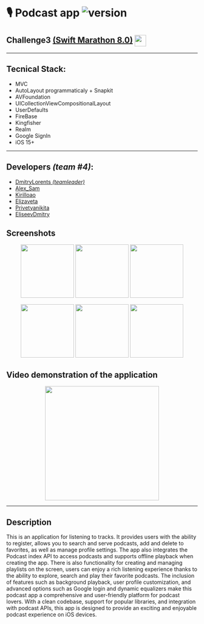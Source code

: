# 🎙️ Podcast app ![version](https://img.shields.io/badge/v1.0-release-green?link=release)

## Challenge3 [(Swift Marathon 8.0)](https://t.me/swiftmarathon) <a href="url"><img src="https://github.com/DmitryLorents/Bomba-Challenge1/blob/dmitry/readmeFix/Bomba-Challenge1/SupportingFiles/Assets.xcassets/ReadmeFiles/swiftMarathon.imageset/swift%20Marathon.jpeg" height="auto" width="30" align="center"></a>

---

## Tecnical Stack:

* MVC
* AutoLayout programmaticaly + Snapkit
* AVFoundation
* UICollectionViewCompositionalLayout
* UserDefaults
* FireBase
* Kingfisher
* Realm
* Google SignIn
* iOS 15+

---

## Developers *(team #4)*:

* [DmitryLorents *(teamleader)*](https://github.com/DmitryLorents)
* [Alex_Sam](https://github.com/alexrybachev)
* [Kirilloao](https://github.com/Kirilloao)
* [Elizaveta](https://github.com/Eremyonok)
* [Privetyanikita](https://github.com/Privetyanikita)
* [EliseevDmitry](https://github.com/EliseevDmitry)


## Screenshots
<p align="center">
<img src="" width="140"/> <img src="" width="140"/>  <img src="" width="140"/> 
</p>

<p align="center">
  <img src="" width="140"/>  <img src="" width="140"/>  <img src="" width="140"/>
</p>

## Video demonstration of the application

<p align="center">
  <img src="" width="300"/>
</p>


---

## Description

This is an application for listening to tracks. It provides users with the ability to register, allows you to search and serve podcasts, add and delete to favorites, as well as manage profile settings. The app also integrates the Podcast index API to access podcasts and supports offline playback when creating the app. There is also functionality for creating and managing playlists on the screen, users can enjoy a rich listening experience thanks to the ability to explore, search and play their favorite podcasts. The inclusion of features such as background playback, user profile customization, and advanced options such as Google login and dynamic equalizers make this podcast app a comprehensive and user-friendly platform for podcast lovers. With a clean codebase, support for popular libraries, and integration with podcast APIs, this app is designed to provide an exciting and enjoyable podcast experience on iOS devices.
